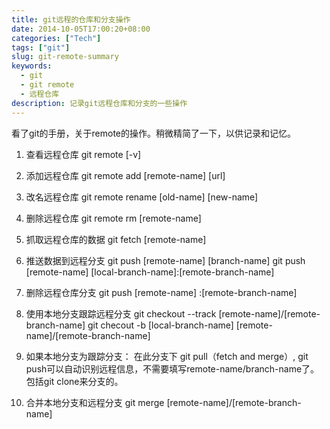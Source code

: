```yaml
---
title: git远程的仓库和分支操作
date: 2014-10-05T17:00:20+08:00
categories: ["Tech"]
tags: ["git"]
slug: git-remote-summary
keywords:
  - git
  - git remote
  - 远程仓库
description: 记录git远程仓库和分支的一些操作
---
```


看了git的手册，关于remote的操作。稍微精简了一下，以供记录和记忆。

1. 查看远程仓库
		git remote [-v]

2. 添加远程仓库
		git remote add [remote-name] [url]

3. 改名远程仓库
		git remote rename [old-name] [new-name]

4. 删除远程仓库
 		git remote rm [remote-name]

5. 抓取远程仓库的数据
		git fetch [remote-name]
   
6. 推送数据到远程分支
		git push [remote-name] [branch-name]
		git push [remote-name] [local-branch-name]:[remote-branch-name]

7. 删除远程仓库分支
		git push [remote-name] :[remote-branch-name]

8. 使用本地分支跟踪远程分支
		git checkout --track [remote-name]/[remote-branch-name]
		git checout -b [local-branch-name] [remote-name]/[remote-branch-name]

9. 如果本地分支为跟踪分支：
  在此分支下 git pull（fetch and merge）, git push可以自动识别远程信息，不需要填写remote-name/branch-name了。包括git clone来分支的。

10. 合并本地分支和远程分支
		git merge [remote-name]/[remote-branch-name]
